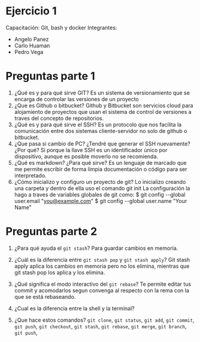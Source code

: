 # Ejercicio 1
Capacitación: Git, bash y docker
Integrantes:
- Angelo Panez
- Carlo Huaman
- Pedro Vega

# Preguntas parte 1

1. ¿Qué es y para qué sirve GIT?
Es un sistema de versionamiento que se encarga de controlar las versiones de un proyecto
2. ¿Que es Github o bitbucket?
Github y Bitbucket son servicios cloud para alojamiento de proyectos que usan el sistema de control de versiones a traves del concepto de repositorios.
3. ¿Qué es y para qué sirve el SSH?
Es un protocolo que nos facilita la comunicación entre dos sistemas cliente-servidor no solo de github o bitbucket.
4. ¿Que pasa si cambio de PC? ¿Tendré que generar el SSH nuevamente?¿Por qué?
Si porque la llave SSH es un identificador único por dispositivo, aunque es posible moverlo no se recomienda.
5. ¿Qué es markdown? ¿Para qué sirve?
Es un lenguaje de marcado que me permite escribir de forma limpia documentación o código para ser interpretado.
6. ¿Cómo inicializo y configuro un proyecto de git?
Lo inicializo creando una carpeta y dentro de ella uso el comando git init
La configuración la hago a traves de variables globales de git como:
$ git config --global user.email "you@example.com"
$ git config --global user.name "Your Name"

# Preguntas parte 2
1. ¿Para qué ayuda el `git stash`?
Para guardar cambios en memoria.
2. ¿Cuál es la diferencia entre `git stash pop` y `git stash apply`?
Git stash apply aplica los cambios en memoria pero no los elimina, mientras que git stash pop los aplica y los elimina.
3. ¿Qué significa el modo interactivo del `git rebase`?
Te permite editar tus commit y acomodarlos segun convenga al respecto con la rema con la que se está rebaseando.
4. ¿Cual es la diferencia entre la shell y la terminal?

5. ¿Que hace estos comandos? `git clone`, `git status`, `git add`, `git commit`, `git push`, `git checkout`, `git stash`, `git rebase`, `git merge`, `git branch`, `git push`,